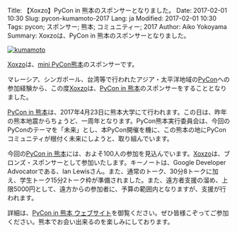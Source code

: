 Title: 【Xoxzo】PyCon in 熊本のスポンサーとなりました。
Date: 2017-02-01 10:30
Slug: pycon-kumamoto-2017
Lang: ja
Modified: 2017-02-01 10:30
Tags: pycon; スポンサー; 熊本; コミュニティー; 2017
Author: Aiko Yokoyama
Summary: Xoxzoは、PyCon in 熊本のスポンサーとなりました。


[![kumamoto]({filename}/images/kumamoto.png)](http://kumamoto.pycon.jp/)

[Xoxzo](https://www.xoxzo.com/ja/)は、[mini PyCon熊本](http://kumamoto.pycon.jp/)のスポンサーです。

マレーシア、シンガポール、台湾等で行われたアジア・太平洋地域の[PyCon](http://www.pycon.org/)への参加経験から、この度[Xoxzo](https://www.xoxzo.com/ja/)は、[PyCon in 熊本](http://kumamoto.pycon.jp/)のスポンサーをすることとなりました。

[PyCon in 熊本](http://kumamoto.pycon.jp/)は、2017年4月23日に熊本大学にて行われます。この日は、昨年の熊本地震からちょうど、一周年となります。PyCon熊本実行委員会は、今回のPyConのテーマを「未来」とし、本PyCon開催を機に、この熊本の地にPyConコミュニティが根付く未来にしようと、取り組んでいます。

今回の[PyCon in 熊本](http://kumamoto.pycon.jp/)には、およそ100人の参加を見込んでいます。[Xoxzo](https://www.xoxzo.com/ja/)は、ブロンズ・スポンサーとして参加いたします。キーノートは、Google Developer Advocatorである、Ian Lewisさん。また、通常のトーク、30分8トークに加え、学生トーク15分2トーク枠が準備されました。また、遠方者支援の溜め、上限5000円として、遠方からの参加者に、予算の範囲内となりますが、支援が行われます。

詳細は、[PyCon in 熊本 ウェブサイト](http://kumamoto.pycon.jp/)を御覧ください。ぜひ皆様こぞってご参加ください。熊本でお会い出来るのを楽しみにしております。
